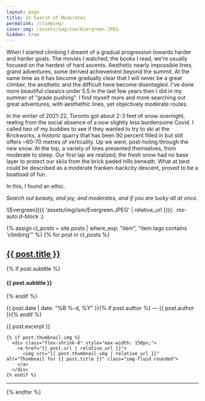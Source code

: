 ```yaml
---
layout: page
title: In Search of Moderates
permalink: /climbing/
cover-img: /assets/img/ism/Evergreen.JPEG
hidden: true
---
```


When I started climbing I dreamt of a gradual progression towards harder and harder goals. The movies I watched, the books I read, we're usually focused on the hardest of hard ascents. Aesthetic nearly impossible lines, grand adventures, some derived achievement beyond the summit. At the same time as it has become gradually clear that I will never be a great climber, the aesthetic and the difficult have become disentagled. I've done more beautiful classics under 5.5 in the last few years then I did in my summer of "grade pushing". I find myself more and more searching out great adventures, with aesthethic lines, yet objectively moderate routes. 

In the winter of 2021-22, Toronto got about 2-3 feet of snow overnight, reeling from the social absence of a now slightly less burdensome Covid. I called two of my buddies to see if they wanted to try to ski at the Brickworks, a historic quarry that has been 90 percent filled in but still offers ~60-70 metres of verticality. Up we went, post-holing through the new snow. At the top, a variety of lines presented themselves, from moderate to steep. Our first lap we realized, the fresh snow had no base layer to protect our skiis from the brick paded hills beneath. What at best could be described as a moderate franken-backcity descent, proved to be a boatload of fun. 

In this, I found an ethic.

*Search out beauty, and joy, and moderates, and if you are lucky all at once.*

![Evergreen]({{ 'assets/img/ism/Evergreen.JPEG' | relative_url }}){: .mx-auto.d-block :}

{% assign cl_posts = site.posts | where_exp: "item", "item.tags contains 'climbing'" %}
{% for post in cl_posts %}
  <article class="feed-item d-flex justify-content-between align-items-center mb-4">
    <div class="flex-grow-1 pe-3">
      <h2><a href="{{ post.url | relative_url }}">{{ post.title }}</a></h2>
      {% if post.subtitle %}
        <h4>{{ post.subtitle }}</h4>
      {% endif %}
      <p class="post-meta">
        {{ post.date | date: "%B %-d, %Y" }}{% if post.author %} — {{ post.author }}{% endif %}
      </p>
      <p>{{ post.excerpt }}</p>
    </div>

    {% if post.thumbnail-img %}
      <div class="flex-shrink-0" style="max-width: 150px;">
        <a href="{{ post.url | relative_url }}">
          <img src="{{ post.thumbnail-img | relative_url }}" alt="Thumbnail for {{ post.title }}" class="img-fluid rounded">
        </a>
      </div>
    {% endif %}
  </article>
  <hr />
{% endfor %}

